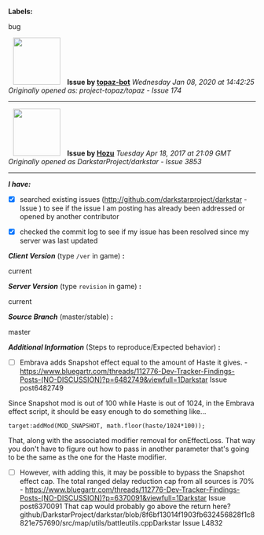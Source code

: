 **Labels:**

bug



<a href="https://github.com/topaz-bot"><img src="https://avatars3.githubusercontent.com/u/59651103?v=4" width="96" height="96" hspace="10"></img></a> **Issue by [topaz-bot](https://github.com/topaz-bot)**
_Wednesday Jan 08, 2020 at 14:42:25_
_Originally opened as: project-topaz/topaz - Issue 174_

----

<a href="https://github.com/Hozu"><img src="https://avatars3.githubusercontent.com/u/12777366?v=4"  width="96" height="96" hspace="10"></img></a> **Issue by [Hozu](https://github.com/Hozu)**
_Tuesday Apr 18, 2017 at 21:09 GMT_
_Originally opened as DarkstarProject/darkstar - Issue 3853_

----

<!-- remove space and mark with 'x' between [] -->

**_I have:_**

- [x] searched existing issues (http://github.com/darkstarproject/darkstar - Issue ) to see if the issue I am posting has already been addressed or opened by another contributor
- [x] checked the commit log to see if my issue has been resolved since my server was last updated


<!-- Issues will be closed without being looked into if the following information is missing (unless its not applicable). -->

**_Client Version_** (type `/ver` in game) **:**
current

**_Server Version_** (type `revision` in game) **:**
current

**_Source Branch_** (master/stable) **:**
master

**_Additional Information_** (Steps to reproduce/Expected behavior) **:**

- [ ] Embrava adds Snapshot effect equal to the amount of Haste it gives. - https://www.bluegartr.com/threads/112776-Dev-Tracker-Findings-Posts-(NO-DISCUSSION)?p=6482749&viewfull=1Darkstar Issue post6482749

Since Snapshot mod is out of 100 while Haste is out of 1024, in the Embrava effect script, it should be easy enough to do something like...

`target:addMod(MOD_SNAPSHOT, math.floor(haste/1024*100));`

That, along with the associated modifier removal for onEffectLoss. That way you don't have to figure out how to pass in another parameter that's going to be the same as the one for the Haste modifier.

- [ ] However, with adding this, it may be possible to bypass the Snapshot effect cap. The total ranged delay reduction cap from all sources is 70% - https://www.bluegartr.com/threads/112776-Dev-Tracker-Findings-Posts-(NO-DISCUSSION)?p=6370091&viewfull=1Darkstar Issue post6370091 That cap would probably go above the return here? github/DarkstarProject/darkstar/blob/8f6bf13014f1903fb632456828f1c8821e757690/src/map/utils/battleutils.cppDarkstar Issue L4832

